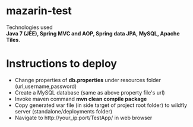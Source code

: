 # mazarin-test

Technologies used <br/>
<b>Java 7 (JEE),
Spring MVC and AOP,
Spring data JPA,
MySQL,
Apache Tiles</b>.



# Instructions to deploy
<ul>
<li>Change properties of <b>db.properties</b> under resources folder (url,username,password)</li>
<li>Create a MySQL database (same as above property file's url)</li>
<li>Invoke maven command <b>mvn clean compile package</b></li>
<li>Copy generated war file (in side target of project root folder) to wildfly server (standalone/deployments folder)</li>
<li>Navigate to http://your_ip:port/TestApp/  in web browser</li>
</ul>
